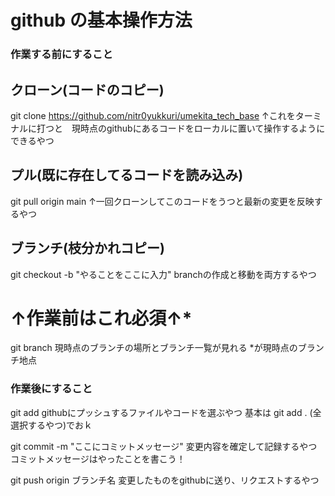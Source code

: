 # github の基本操作方法

### 作業する前にすること
## クローン(コードのコピー)
git clone https://github.com/nitr0yukkuri/umekita_tech_base
↑これをターミナルに打つと　現時点のgithubにあるコードをローカルに置いて操作するようにできるやつ
## プル(既に存在してるコードを読み込み)
git pull origin main
↑一回クローンしてこのコードをうつと最新の変更を反映するやつ
## ブランチ(枝分かれコピー)
git checkout -b "やることをここに入力"
branchの作成と移動を両方するやつ
# ******↑作業前はこれ必須↑*******
git branch 
現時点のブランチの場所とブランチ一覧が見れる
*が現時点のブランチ地点
 
### 作業後にすること
git add 
githubにプッシュするファイルやコードを選ぶやつ
基本は git add . (全選択するやつ)でおｋ

git commit -m "ここにコミットメッセージ"
変更内容を確定して記録するやつ
コミットメッセージはやったことを書こう！

git push origin ブランチ名
変更したものをgithubに送り、リクエストするやつ

